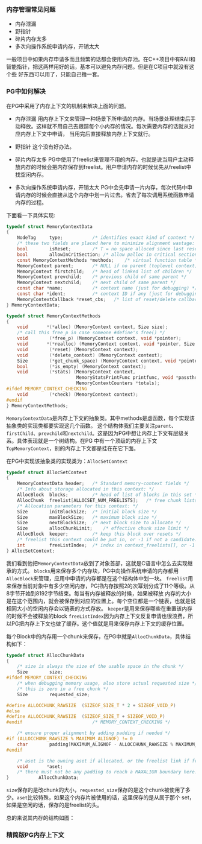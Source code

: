 ### 内存管理常见问题
+ 内存泄漏
+ 野指针
+ 碎片内存太多
+ 多次向操作系统申请内存，开销太大

一般项目中如果内存申请多而且频繁的话都会使用内存池。在C++项目中有RAII和智能指针，把这两样用好的话，基本可以避免内存问题。但是在C项目中就没有这个些
好东西可以用了，只能自己撸一套。

### PG中如何解决
在PG中采用了内存上下文的机制来解决上面的问题。
+ 内存泄漏
  用内存上下文来管理一种场景下所申请的内存。当场景处理结束后手动释放。这样就不用自己去跟踪每个小内存的情况。每次需要内存的话就从对应内存上下文中申请，
  当用完后直接释放内存上下文就行。
  
+ 野指针
  这个没有好办法。
  
+ 碎片内存太多
  PG中使用了freelist来管理不用的内存。也就是说当用户主动释放内存的时候会把内存保存到freelist。用户申请内存的时候优先从freelist中找空闲内存。

+ 多次向操作系统申请内存，开销太大
  PG中会先申请一片内存，每次代码中申请内存的时候会直接从这个内存中划一片过去。省去了每次调用系统函数申请内存的过程。
  
下面看一下具体实现:
```c
typedef struct MemoryContextData
{
	NodeTag		type;			/* identifies exact kind of context */
	/* these two fields are placed here to minimize alignment wastage: */
	bool		isReset;		/* T = no space alloced since last reset */
	bool		allowInCritSection; /* allow palloc in critical section */
	const MemoryContextMethods *methods;	/* virtual function table */
	MemoryContext parent;		/* NULL if no parent (toplevel context) */
	MemoryContext firstchild;	/* head of linked list of children */
	MemoryContext prevchild;	/* previous child of same parent */
	MemoryContext nextchild;	/* next child of same parent */
	const char *name;			/* context name (just for debugging) */
	const char *ident;			/* context ID if any (just for debugging) */
	MemoryContextCallback *reset_cbs;	/* list of reset/delete callbacks */
} MemoryContextData;

typedef struct MemoryContextMethods
{
	void	   *(*alloc) (MemoryContext context, Size size);
	/* call this free_p in case someone #define's free() */
	void		(*free_p) (MemoryContext context, void *pointer);
	void	   *(*realloc) (MemoryContext context, void *pointer, Size size);
	void		(*reset) (MemoryContext context);
	void		(*delete_context) (MemoryContext context);
	Size		(*get_chunk_space) (MemoryContext context, void *pointer);
	bool		(*is_empty) (MemoryContext context);
	void		(*stats) (MemoryContext context,
						  MemoryStatsPrintFunc printfunc, void *passthru,
						  MemoryContextCounters *totals);
#ifdef MEMORY_CONTEXT_CHECKING
	void		(*check) (MemoryContext context);
#endif
} MemoryContextMethods;
```

`MemoryContextData`是内存上下文的抽象类。其中methods是虚函数，每个实现该抽象类的实现类都要实现这几个函数。
这个结构体我们主要关注`parent`、`firstChild`、`prevchild`和`nextchild`。这是因为PG中想让内存上下文有层级关系。具体表现就是一个树结构。在PG
中有一个顶级的内存上下文`TopMemoryContext`，别的内存上下文都是挂在在它下面。

在PG中实现该抽象类的实现类为：`AllocSetContext`
```c
typedef struct AllocSetContext
{
	MemoryContextData header;	/* Standard memory-context fields */
	/* Info about storage allocated in this context: */
	AllocBlock	blocks;			/* head of list of blocks in this set */
	AllocChunk	freelist[ALLOCSET_NUM_FREELISTS];	/* free chunk lists */
	/* Allocation parameters for this context: */
	Size		initBlockSize;	/* initial block size */
	Size		maxBlockSize;	/* maximum block size */
	Size		nextBlockSize;	/* next block size to allocate */
	Size		allocChunkLimit;	/* effective chunk size limit */
	AllocBlock	keeper;			/* keep this block over resets */
	/* freelist this context could be put in, or -1 if not a candidate: */
	int			freeListIndex;	/* index in context_freelists[], or -1 */
} AllocSetContext;
```
我们看到他把`MemoryContextData`放到了对象首部，这就是C语言中怎么去实现继承的方式。
`blocks`用来保存多个内存块，PG中向操作系统申请的内存都用`AllocBlock`来管理，应用中申请的内存都是在这个结构体中划一块。
`freelist`用来保存当前对象中有多少空闲内存，PG把内存按照2的次幂划分成了11个等级。从8字节开始到8192字节结束。每当有内存被释放的时候，如果被释放
内存的大小是在这个范围内，就会被保存到对应的位置上。每个空位都是一个链表，也就是说相同大小的空闲内存会以链表的方式存放。
`keeper`是用来保存哪些在重置该内存的时候不会被释放的block
`freeListIndex`因为内存上下文反复申请也很浪费，所以PG把内存上下文也做了缓存。这个值就是用来保存内存上下文的缓存位置。

每个Block中的内存用一个chunk来保存，在PG中就是`AllocChunkData`，具体结构如下：
```c
typedef struct AllocChunkData
{
	/* size is always the size of the usable space in the chunk */
	Size		size;
#ifdef MEMORY_CONTEXT_CHECKING
	/* when debugging memory usage, also store actual requested size */
	/* this is zero in a free chunk */
	Size		requested_size;

#define ALLOCCHUNK_RAWSIZE  (SIZEOF_SIZE_T * 2 + SIZEOF_VOID_P)
#else
#define ALLOCCHUNK_RAWSIZE  (SIZEOF_SIZE_T + SIZEOF_VOID_P)
#endif							/* MEMORY_CONTEXT_CHECKING */

	/* ensure proper alignment by adding padding if needed */
#if (ALLOCCHUNK_RAWSIZE % MAXIMUM_ALIGNOF) != 0
	char		padding[MAXIMUM_ALIGNOF - ALLOCCHUNK_RAWSIZE % MAXIMUM_ALIGNOF];
#endif

	/* aset is the owning aset if allocated, or the freelist link if free */
	void	   *aset;
	/* there must not be any padding to reach a MAXALIGN boundary here! */
}			AllocChunkData;
```
`size`保存的是改chunk的大小，`requested_size`保存的是这个chunk被使用了多少。`aset`比较特殊，如果这个内存片被使用的话，这里保存的是从属于那个
set，如果是空闲的话，保存的是freelist的头。

总的来说其内存的结构如图：


### 精简版PG内存上下文
